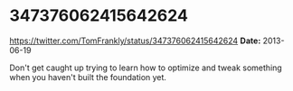 # 347376062415642624
https://twitter.com/TomFrankly/status/347376062415642624
**Date:** 2013-06-19

Don't get caught up trying to learn how to optimize and tweak something when you haven't built the foundation yet.
